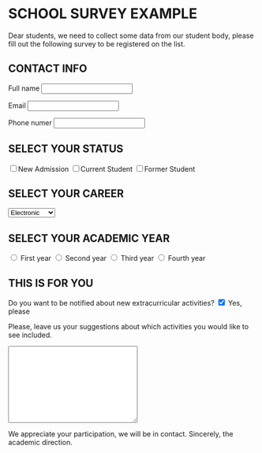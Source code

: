 # SCHOOL SURVEY EXAMPLE
Dear students, we need to collect some data from our student body, please fill out the following survey to be registered on the list.

## CONTACT INFO
<label for="write_studentname">Full name</label>
<input type="fullname" name="studentname" id="write_studentname">

<label for="login_username">Email</label>
<input type="email" name="Username" id="login_username">

<label for="write_phonenumber">Phone numer</label>
<input type="Phonenumber" name="Username" id="write_studentname">

## SELECT YOUR STATUS
<label>
<input type="checkbox" class="radio" value="1" name="fooby[2][]" />New Admission</label>

<label>
<input type="checkbox" class="radio" value="1" name="fooby[2][]" />Current Student</label>
  
<label>
<input type="checkbox" class="radio" value="1" name="fooby[2][]" />Former Student</label>

## SELECT YOUR CAREER
<select name="career" id="survey_career">
    <option value="Electronic Engineering">Electronic</option>
    <option value="Biomedical Engineering">Biomedical</option>
    <option value="Mechatronic Engineering">Mechatronic</option>
    <option value="Civil Engineering">Civil</option>
    <option value="Industrial Engineering">Industrial</option>
    <option value="Software Engineering">Software</option>
</select>

## SELECT YOUR ACADEMIC YEAR

<input type="radio" id="academicyear1" name="contact" value="Firstyear">
<label for="academicyear1">First year</label>

<input type="radio" id="academicyear2" name="contact" value="Secondyear">
<label for="academicyear1">Second year</label>

<input type="radio" id="academicyear3" name="contact" value="Thirdyear">
<label for="academicyear1">Third year</label>

<input type="radio" id="academicyear4" name="contact" value="Fourthyear">
<label for="academicyear4">Fourth year</label>

## THIS IS FOR YOU

Do you want to be notified about new extracurricular activities?
<input type="checkbox" id="scales" name="scales" checked>
<label for="scales">Yes, please</label>

Please, leave us your suggestions about which activities you would like to see included.
<textarea name="feedback" id="contact_feedback" cols="30" rows="10"></textarea>

We appreciate your participation, we will be in contact.
Sincerely, the academic direction. 
